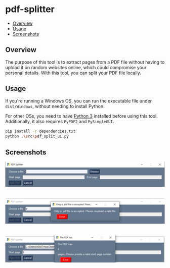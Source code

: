 # pdf-splitter
  - [Overview](#overview)
  - [Usage](#usage)
  - [Screenshots](#screenshots)

## Overview
The purpose of this tool is to extract pages from a PDF file without having to upload it on random websites online, which could compromise your personal details. With this tool, you can split your PDF file locally.

## Usage
If you're running a Windows OS, you can run the executable file under `dist/Windows`, without needing to install Python.

For other OSs, you need to have [Python 3](https://www.python.org/downloads/) installed before using this tool. Additionally, it also requires `PyPDF2` and `PySimpleGUI`.

```bash
pip install -r dependencies.txt
python .\src\pdf_split_ui.py
```

## Screenshots
![ui](https://github.com/hashishshetty/pdf-splitter/blob/main/screenshots/ui.jpg)
\
\
\
![ui_pdf_error](https://github.com/hashishshetty/pdf-splitter/blob/main/screenshots/ui_pdf_error.jpg)
\
\
\
![ui_page_error](https://github.com/hashishshetty/pdf-splitter/blob/main/screenshots/ui_page_error.jpg)
